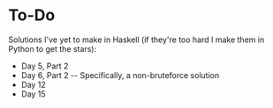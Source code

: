 # To-Do
Solutions I've yet to make in Haskell (if they're too hard I make them in Python to get the stars):
- Day 5, Part 2
- Day 6, Part 2 -- Specifically, a non-bruteforce solution
- Day 12
- Day 15